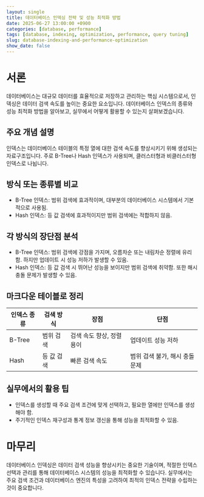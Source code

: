```yaml
---
layout: single
title: 데이터베이스 인덱싱 전략 및 성능 최적화 방법
date: 2025-06-27 13:00:00 +0900
categories: [database, performance]
tags: [database, indexing, optimization, performance, query tuning]
slug: database-indexing-and-performance-optimization
show_date: false
---
```


# 서론
데이터베이스는 대규모 데이터를 효율적으로 저장하고 관리하는 핵심 시스템으로서, 인덱싱은 데이터 검색 속도를 높이는 중요한 요소입니다. 데이터베이스 인덱스의 종류와 성능 최적화 방법을 알아보고, 실무에서 어떻게 활용할 수 있는지 살펴보겠습니다.

## 주요 개념 설명
인덱스는 데이터베이스 테이블의 특정 열에 대한 검색 속도를 향상시키기 위해 생성되는 자료구조입니다. 주로 B-Tree나 Hash 인덱스가 사용되며, 클러스터형과 비클러스터형 인덱스로 나뉩니다.

## 방식 또는 종류별 비교
- B-Tree 인덱스: 범위 검색에 효과적이며, 대부분의 데이터베이스 시스템에서 기본적으로 사용됨.
- Hash 인덱스: 등 값 검색에 효과적이지만 범위 검색에는 적합하지 않음.

## 각 방식의 장단점 분석
- B-Tree 인덱스: 범위 검색에 강점을 가지며, 오름차순 또는 내림차순 정렬에 유리함. 하지만 업데이트 시 성능 저하가 발생할 수 있음.
- Hash 인덱스: 등 값 검색 시 뛰어난 성능을 보이지만 범위 검색에 취약함. 또한 해시 충돌 문제가 발생할 수 있음.

## 마크다운 테이블로 정리
| 인덱스 종류 | 검색 방식 | 장점 | 단점 |
|------------|---------|------|------|
| B-Tree    | 범위 검색 | 검색 속도 향상, 정렬 용이 | 업데이트 성능 저하 |
| Hash      | 등 값 검색 | 빠른 검색 속도 | 범위 검색 불가, 해시 충돌 문제 |

## 실무에서의 활용 팁
- 인덱스를 생성할 때 주요 검색 조건에 맞게 선택하고, 필요한 열에만 인덱스를 생성해야 함.
- 주기적인 인덱스 재구성과 통계 정보 갱신을 통해 성능을 최적화할 수 있음.

# 마무리
데이터베이스 인덱싱은 데이터 검색 성능을 향상시키는 중요한 기술이며, 적절한 인덱스 선택과 관리를 통해 데이터베이스 시스템의 성능을 최적화할 수 있습니다. 실무에서는 주요 검색 조건과 데이터베이스 엔진의 특성을 고려하여 최적의 인덱스 전략을 수립하는 것이 중요합니다.